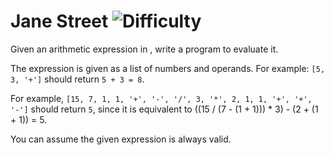 # Jane Street ![Difficulty](https://img.shields.io/badge/-HARD-red)
	
Given an arithmetic expression in , write a program
to evaluate it.
	
The expression is given as a list of numbers and operands. For example: `[5, 3, '+']` should return `5 + 3 = 8`.
	
For example, `[15, 7, 1, 1, '+', '-', '/', 3, '*', 2, 1, 1, '+', '+', '-']` should return `5`, since it is equivalent to ((15 / (7 - (1 + 1))) * 3) - (2 + (1 + 1)) = 5.
	
You can assume the given expression is always valid.
	
